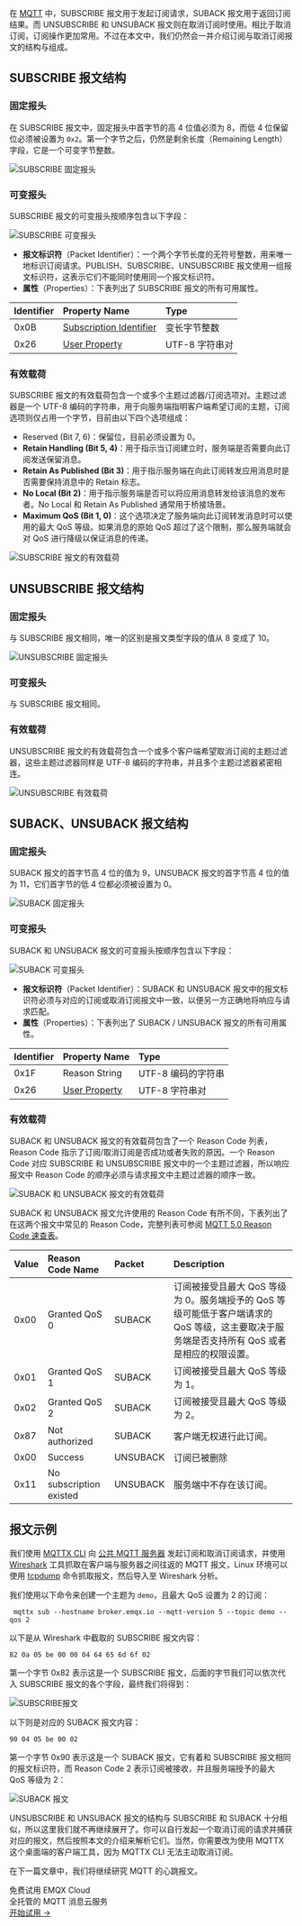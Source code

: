 在 [MQTT](https://www.emqx.com/zh/blog/the-easiest-guide-to-getting-started-with-mqtt) 中，SUBSCRIBE 报文用于发起订阅请求，SUBACK 报文用于返回订阅结果。而 UNSUBSCRIBE 和 UNSUBACK 报文则在取消订阅时使用。相比于取消订阅，订阅操作更加常用。不过在本文中，我们仍然会一并介绍订阅与取消订阅报文的结构与组成。

## SUBSCRIBE 报文结构

### 固定报头

在 SUBSCRIBE 报文中，固定报头中首字节的高 4 位值必须为 8，而低 4 位保留位必须被设置为 `0x2`。第一个字节之后，仍然是剩余长度（Remaining Length）字段，它是一个可变字节整数。

![SUBSCRIBE 固定报头](https://assets.emqx.com/images/554217bbe3053b74cc91fc545b6dd396.png)

### 可变报头

SUBSCRIBE 报文的可变报头按顺序包含以下字段：

![SUBSCRIBE 可变报头](https://assets.emqx.com/images/8c8af3176fc2ee70c11dd75c80fcf174.png)

- **报文标识符**（Packet Identifier）：一个两个字节长度的无符号整数，用来唯一地标识订阅请求。PUBLISH、SUBSCRIBE、UNSUBSCRIBE 报文使用一组报文标识符，这表示它们不能同时使用同一个报文标识符。
- **属性**（Properties）：下表列出了 SUBSCRIBE 报文的所有可用属性。

| **Identifier** | **Property Name**                                            | **Type**       |
| :------------- | :----------------------------------------------------------- | :------------- |
| 0x0B           | [Subscription Identifier](https://www.emqx.com/zh/blog/subscription-identifier-and-subscription-options) | 变长字节整数   |
| 0x26           | [User Property](https://www.emqx.com/zh/blog/mqtt5-user-properties) | UTF-8 字符串对 |

### 有效载荷

SUBSCRIBE 报文的有效载荷包含一个或多个主题过滤器/订阅选项对。主题过滤器是一个 UTF-8 编码的字符串，用于向服务端指明客户端希望订阅的主题，订阅选项则仅占用一个字节，目前由以下四个选项组成：

- Reserved (Bit 7, 6)：保留位，目前必须设置为 0。
- **Retain Handling (Bit 5, 4)**：用于指示当订阅建立时，服务端是否需要向此订阅发送保留消息。
- **Retain As Published (Bit 3)**：用于指示服务端在向此订阅转发应用消息时是否需要保持消息中的 Retain 标志。
- **No Local (Bit 2)**：用于指示服务端是否可以将应用消息转发给该消息的发布者。No Local 和 Retain As Published 通常用于桥接场景。
- **Maximum QoS (Bit 1, 0)**：这个选项决定了服务端向此订阅转发消息时可以使用的最大 QoS 等级。如果消息的原始 QoS 超过了这个限制，那么服务端就会对 QoS 进行降级以保证消息的传递。

![SUBSCRIBE 报文的有效载荷](https://assets.emqx.com/images/d514a635aabc2382f15ac7f4dcf6ad69.png)

## UNSUBSCRIBE 报文结构

### 固定报头

与 SUBSCRIBE 报文相同，唯一的区别是报文类型字段的值从 8 变成了 10。

![UNSUBSCRIBE 固定报头](https://assets.emqx.com/images/fd27268bea022ebd77d85b01ea5ac2ce.png)

### 可变报头

与 SUBSCRIBE 报文相同。

### 有效载荷

UNSUBSCRIBE 报文的有效载荷包含一个或多个客户端希望取消订阅的主题过滤器，这些主题过滤器同样是 UTF-8 编码的字符串，并且多个主题过滤器紧密相连。

![UNSUBSCRIBE 有效载荷](https://assets.emqx.com/images/8a484533beb6bb2cacd4b56300fb72ba.png)

## SUBACK、UNSUBACK 报文结构

### 固定报头

SUBACK 报文的首字节高 4 位的值为 9，UNSUBACK 报文的首字节高 4 位的值为 11，它们首字节的低 4 位都必须被设置为 0。

![SUBACK 固定报头](https://assets.emqx.com/images/1ec1afbd6ecbaf11d0882a7df2f1430a.png)

### 可变报头

SUBACK 和 UNSUBACK 报文的可变报头按顺序包含以下字段：

![SUBACK 可变报头](https://assets.emqx.com/images/858271e2149bd7cf44b2fc295235ed53.png)

- **报文标识符**（Packet Identifier）：SUBACK 和 UNSUBACK 报文中的报文标识符必须与对应的订阅或取消订阅报文中一致，以便另一方正确地将响应与请求匹配。
- **属性**（Properties）：下表列出了 SUBACK / UNSUBACK 报文的所有可用属性。

| **Identifier** | **Property Name**                                            | **Type**           |
| :------------- | :----------------------------------------------------------- | :----------------- |
| 0x1F           | Reason String                                                | UTF-8 编码的字符串 |
| 0x26           | [User Property](https://www.emqx.com/zh/blog/mqtt5-user-properties) | UTF-8 字符串对     |

### 有效载荷

SUBACK 和 UNSUBACK 报文的有效载荷包含了一个 Reason Code 列表，Reason Code 指示了订阅/取消订阅是否成功或者失败的原因。一个 Reason Code 对应 SUBSCRIBE 和 UNSUBSCRIBE 报文中的一个主题过滤器，所以响应报文中 Reason Code 的顺序必须与请求报文中主题过滤器的顺序一致。

![SUBACK 和 UNSUBACK 报文的有效载荷](https://assets.emqx.com/images/5c5065343b17604dbf2575df9e10f40c.png)

SUBACK 和 UNSUBACK 报文允许使用的 Reason Code 有所不同，下表列出了在这两个报文中常见的 Reason Code，完整列表可参阅 [MQTT 5.0 Reason Code 速查表](https://www.emqx.com/zh/blog/mqtt5-new-features-reason-code-and-ack)。

| **Value** | **Reason Code Name**    | **Packet** | **Description**                                              |
| :-------- | :---------------------- | :--------- | :----------------------------------------------------------- |
| 0x00      | Granted QoS 0           | SUBACK     | 订阅被接受且最大 QoS 等级为 0。服务端授予的 QoS 等级可能低于客户端请求的 QoS 等级，这主要取决于服务端是否支持所有 QoS 或者是相应的权限设置。 |
| 0x01      | Granted QoS 1           | SUBACK     | 订阅被接受且最大 QoS 等级为 1。                              |
| 0x02      | Granted QoS 2           | SUBACK     | 订阅被接受且最大 QoS 等级为 2。                              |
| 0x87      | Not authorized          | SUBACK     | 客户端无权进行此订阅。                                       |
| 0x00      | Success                 | UNSUBACK   | 订阅已被删除                                                 |
| 0x11      | No subscription existed | UNSUBACK   | 服务端中不存在该订阅。                                       |

## 报文示例

我们使用 [MQTTX CLI](https://mqttx.app/zh) 向 [公共 MQTT 服务器](https://www.emqx.com/zh/mqtt/public-mqtt5-broker) 发起订阅和取消订阅请求，并使用 [Wireshark](https://www.wireshark.org/) 工具抓取在客户端与服务器之间往返的 MQTT 报文，Linux 环境可以使用 [tcpdump](https://en.wikipedia.org/wiki/Tcpdump) 命令抓取报文，然后导入至 Wireshark 分析。

我们使用以下命令来创建一个主题为 `demo`，且最大 QoS 设置为 2 的订阅：

```
 mqttx sub --hostname broker.emqx.io --mqtt-version 5 --topic demo --qos 2
```

以下是从 Wireshark 中截取的 SUBSCRIBE 报文内容：

```
82 0a 05 be 00 00 04 64 65 6d 6f 02
```

第一个字节 0x82 表示这是一个 SUBSCRIBE 报文，后面的字节我们可以依次代入 SUBSCRIBE 报文的各个字段，最终我们将得到：

![SUBSCRIBE报文](https://assets.emqx.com/images/54a03da3d70344decee65a01427b1c95.png)

以下则是对应的 SUBACK 报文内容：

```
90 04 05 be 00 02
```

第一个字节 0x90 表示这是一个 SUBACK 报文，它有着和 SUBSCRIBE 报文相同的报文标识符，而 Reason Code 2 表示订阅被接收，并且服务端授予的最大 QoS 等级为 2：

![SUBACK 报文](https://assets.emqx.com/images/9c35cc90d01dd2dc20d286002b5b354d.png)

UNSUBSCRIBE 和 UNSUBACK 报文的结构与 SUBSCRIBE 和 SUBACK 十分相似，所以这里我们就不再继续展开了。你可以自行发起一个取消订阅的请求并捕获对应的报文，然后按照本文的介绍来解析它们。当然，你需要改为使用 MQTTX 这个桌面端的客户端工具，因为 MQTTX CLI 无法主动取消订阅。

在下一篇文章中，我们将继续研究 MQTT 的心跳报文。


<section class="promotion">
    <div>
        免费试用 EMQX Cloud
        <div class="is-size-14 is-text-normal has-text-weight-normal">全托管的 MQTT 消息云服务</div>
    </div>
    <a href="https://accounts-zh.emqx.com/signup?continue=https://cloud.emqx.com/console/deployments/0?oper=new" class="button is-gradient px-5">开始试用 →</a>
</section>
